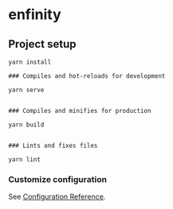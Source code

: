 # enfinity

## Project setup

```
yarn install

### Compiles and hot-reloads for development

yarn serve


### Compiles and minifies for production

yarn build


### Lints and fixes files

yarn lint
```

### Customize configuration
See [Configuration Reference](https://cli.vuejs.org/config/).
